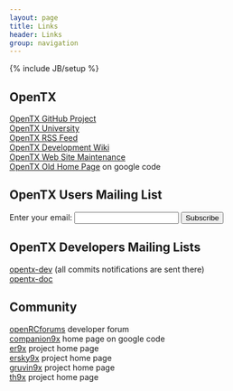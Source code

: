 ```yaml
---
layout: page
title: Links 
header: Links
group: navigation
---
```

{% include JB/setup %}

## OpenTX
[OpenTX GitHub Project](https://github.com/opentx/opentx)  
[OpenTX University](http://open-txu.org)  
[OpenTX RSS Feed](rss.xml)  
[OpenTX Development Wiki](https://github.com/opentx/opentx/wiki)  
[OpenTX Web Site Maintenance](https://github.com/opentx/opentx.github.io)  
[OpenTX Old Home Page](https://code.google.com/p/opentx) on google code  

## OpenTX Users Mailing List

<div>
<form action="http://groups.google.com/group/opentx-users/boxsubscribe" id="formconf" onsubmit="msgbox()">
  Enter your email: <input type="text" name="email" id="emailconf">
  <input type="submit" value="Subscribe">
</form>
</div>

## OpenTX Developers Mailing Lists
[opentx-dev](https://groups.google.com/forum/#!forum/opentx-dev) (all commits notifications are sent there)  
[opentx-doc](https://groups.google.com/forum/#!forum/opentx-doc)

## Community
[openRCforums](http://openrcforums.com) developer forum  
[companion9x](https://code.google.com/p/companion9x) home page on google code  
[er9x](http://code.google.com/p/er9x) project home page  
[ersky9x](http://code.google.com/p/ersky9x) project home page  
[gruvin9x](http://code.google.com/p/gruvin9x) project home page  
[th9x](http://code.google.com/p/th9x) project home page  

